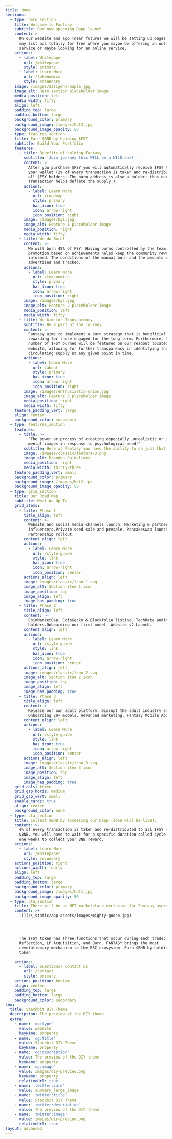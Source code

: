 ```yaml
---
title: Home
sections:
  - type: hero_section
    title: Welcome to Fantasy
    subtitle: Our new upcoming Dapp launch
    content: >
      On our website and app (near future) we will be setting up pages where you
      may list ads totally for free where you maybe be offering an online
      service or maybe looking for an online service.
    actions:
      - label: Whitepaper
        url: /whitepaper
        style: primary
      - label: Learn More
        url: /tokenomics
        style: secondary
    image: /images/diligent-maple.jpg
    image_alt: Hero section placeholder image
    media_position: left
    media_width: fifty
    align: left
    padding_top: large
    padding_bottom: large
    background_color: primary
    background_image: /images/hot3.jpg
    background_image_opacity: 50
  - type: features_section
    title: Earn $BNB by holding $FSY
    subtitle: Build Your Portfolio
    features:
      - title: Benefits of holding Fantasy
        subtitle: 'Join journey this WILL be a WILD one! '
        content: >
          After you purchase $FSY you will automatically receive $FSY tokens in
          your wallet (2% of every transaction is taken and re-distributed to
          all $FSY holders. The burn address is also a holder; thus each
          transaction helps deflate the supply.)
        actions:
          - label: Learn More
            url: /roadmap
            style: primary
            has_icon: true
            icon: arrow-right
            icon_position: right
        image: /images/bg1.jpg
        image_alt: Feature 1 placeholder image
        media_position: right
        media_width: fifty
      - title: We do Burn!
        content: >-
          We will burn 45% of FSY. Having burns controlled by the team and
          promotion based on achievements helps keep the community rewarded and
          informed. The conditions of the manual burn and the amounts can be
          advertised and tracked. 
        actions:
          - label: Learn More
            url: /tokenomics
            style: primary
            has_icon: true
            icon: arrow-right
            icon_position: right
        image: /images/bg2.jpg
        image_alt: Feature 2 placeholder image
        media_position: left
        media_width: fifty
      - title: We Aim for Transparency
        subtitle: Be a part of the journey
        content: >-
          Fantasy aims to implement a burn strategy that is beneficial and
          rewarding for those engaged for the long term. Furthermore, the total
          number of $FSY burned will be featured on our readout located on the
          website, allowing for further transparency in identifying the current
          circulating supply at any given point in time.
        actions:
          - label: Learn More
            url: /about
            style: primary
            has_icon: true
            icon: arrow-right
            icon_position: right
        image: /images/enthusiastic-onion.jpg
        image_alt: Feature 3 placeholder image
        media_position: right
        media_width: fifty
    feature_padding_vert: large
    align: center
    background_color: secondary
  - type: features_section
    features:
      - title: >-
          “The power or process of creating especially unrealistic or improbable
          mental images in response to psychological need!”
        subtitle: Here at Fantasy you have the ability to do just that.
        image: /images/classic/feature-3.png
        image_alt: Brandon Guidelines
        media_position: right
        media_width: thirty-three
    feature_padding_vert: small
    background_color: primary
    background_image: /images/hot2.jpg
    background_image_opacity: 50
  - type: grid_section
    title: Our Road Map
    subtitle: What We Up To
    grid_items:
      - title: Phase 1
        title_align: left
        content: >-
          Website and social media channels launch. Marketing & partnership with
          influencers.Private seed sale and presale. Pancakeswap launch.
          Partnership rollout.
        content_align: left
        actions:
          - label: Learn More
            url: /style-guide
            style: link
            has_icon: true
            icon: arrow-right
            icon_position: center
        actions_align: left
        image: images/classic/icon-1.svg
        image_alt: Section item 1 icon
        image_position: top
        image_align: left
        image_has_padding: true
      - title: Phase 2
        title_align: left
        content: >-
          CoinMarketCap, CoinGecko & Blockfolio listing. TechRate audit. 10.000
          holders.Onboarding our first model. Website v2 Launch.
        content_align: left
        actions:
          - label: Learn More
            url: /style-guide
            style: link
            has_icon: true
            icon: arrow-right
            icon_position: center
        actions_align: left
        image: images/classic/icon-2.svg
        image_alt: Section item 2 icon
        image_position: top
        image_align: left
        image_has_padding: true
      - title: Phase 3
        title_align: left
        content: >-
          Release our own adult platform. Disrupt the adult industry online.
          Onboarding 20+ models. Advanced marketing. Fantasy Mobile App
        content_align: left
        actions:
          - label: Learn More
            url: /style-guide
            style: link
            has_icon: true
            icon: arrow-right
            icon_position: center
        actions_align: left
        image: images/classic/icon-3.svg
        image_alt: Section item 3 icon
        image_position: top
        image_align: left
        image_has_padding: true
    grid_cols: three
    grid_gap_horiz: medium
    grid_gap_vert: small
    enable_cards: true
    align: center
    background_color: none
  - type: cta_section
    title: Collect $BNB by accessing our Dapp (soon will be live).
    content: >-
      4% of every transaction is taken and re-distributed to all $FSY holders in
      $BNB. You will have to wait for a specific duration called cycle (about
      one week) to collect your BNB reward.
    actions:
      - label: Learn More
        url: /whitepaper
        style: secondary
    actions_position: right
    actions_width: fourty
    align: left
    padding_top: large
    padding_bottom: large
    background_color: primary
    background_image: /images/hot1.jpg
    background_image_opacity: 50
  - type: cta_section
    title: There will be an NFT marketplace exclusive for Fantasy users!
    content: >+
      ![](/\_static/app-assets/images/mighty-goose.jpg)




      The $FSY token has three functions that occur during each trade:
      Reflection, LP Acquisition, and Burn. FANTASY brings the most
      revolutionary mechanism to the BSC ecosystem: Earn $BNB by holding $FSY
      token

    actions:
      - label: Questions? Contact us
        url: /contact
        style: primary
    actions_position: bottom
    align: center
    padding_top: large
    padding_bottom: large
    background_color: secondary
seo:
  title: Stackbit DIY Theme
  description: The preview of the DIY theme
  extra:
    - name: 'og:type'
      value: website
      keyName: property
    - name: 'og:title'
      value: Stackbit DIY Theme
      keyName: property
    - name: 'og:description'
      value: The preview of the DIY theme
      keyName: property
    - name: 'og:image'
      value: images/diy-preview.png
      keyName: property
      relativeUrl: true
    - name: 'twitter:card'
      value: summary_large_image
    - name: 'twitter:title'
      value: Stackbit DIY Theme
    - name: 'twitter:description'
      value: The preview of the DIY theme
    - name: 'twitter:image'
      value: images/diy-preview.png
      relativeUrl: true
layout: advanced
---
```

